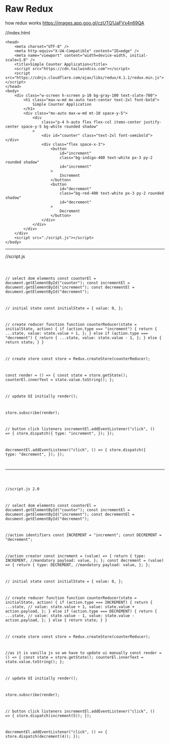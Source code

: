 <h1 >Raw Redux </h1>

how redux works
https://images.app.goo.gl/czUTQ1JaFVx4n69QA


//index.html

    <head>
        <meta charset="UTF-8" />
        <meta http-equiv="X-UA-Compatible" content="IE=edge" />
        <meta name="viewport" content="width=device-width, initial-scale=1.0" />
        <title>Simple Counter Application</title>
        <script src="https://cdn.tailwindcss.com"></script>
        <script src="https://cdnjs.cloudflare.com/ajax/libs/redux/4.1.1/redux.min.js"></script>
    </head>
    <body>
        <div class="w-screen h-screen p-10 bg-gray-100 text-slate-700">
            <h1 class="max-w-md mx-auto text-center text-2xl font-bold">
                Simple Counter Application
            </h1>
            <div class="mx-auto max-w-md mt-10 space-y-5">
                <div
                    class="p-4 h-auto flex flex-col items-center justify-center space-y-5 bg-white rounded shadow"
                >
                    <div id="counter" class="text-2xl font-semibold"></div>
                    <div class="flex space-x-3">
                        <button
                            id="increment"
                            class="bg-indigo-400 text-white px-3 py-2 rounded shadow"
                            id="increment"
                        >
                            Increment
                        </button>
                        <button
                            id="decrement"
                            class="bg-red-400 text-white px-3 py-2 rounded shadow"
                            id="decrement"
                        >
                            Decrement
                        </button>
                    </div>
                </div>
            </div>
        </div>
        <script src="./script.js"></script>
    </body>


<hr/>

//script.js

<code> 

// select dom elements
const counterEl = document.getElementById("counter");
const incrementEl = document.getElementById("increment");
const decrementEl = document.getElementById("decrement");

// initial state
const initialState = {
    value: 0,
};

// create reducer function
function counterReducer(state = initialState, action) {
    if (action.type === "increment") {
        return {
            ...state,
            value: state.value + 1,
        };
    } else if (action.type === "decrement") {
        return {
            ...state,
            value: state.value - 1,
        };
    } else {
        return state;
    }
}

// create store
const store = Redux.createStore(counterReducer);

const render = () => {
    const state = store.getState();
    counterEl.innerText = state.value.toString();
};

// update UI initially
render();

store.subscribe(render);

// button click listeners
incrementEl.addEventListener("click", () => {
    store.dispatch({
        type: "increment",
    });
});

decrementEl.addEventListener("click", () => {
    store.dispatch({
        type: "decrement",
    });
});

</code>

<hr/>

<code>

//script.js 2.0

// select dom elements
const counterEl = document.getElementById("counter");
const incrementEl = document.getElementById("increment");
const decrementEl = document.getElementById("decrement");

//action identifiers
const INCREMENT = "increment";
const DECREMENT = "decrement";

//action creator
const increment = (value) => {
  return {
    type: INCREMENT, //mandatory
    payload: value,
  };
};
const decrement = (value) => {
  return {
    type: DECREMENT, //mandatory
    payload: value,
  };
};

// initial state
const initialState = {
  value: 0,
};

// create reducer function
function counterReducer(state = initialState, action) {
  if (action.type === INCREMENT) {
    return {
      ...state,
      // value: state.value + 1,
      value: state.value + action.payload,
    };
  } else if (action.type === DECREMENT) {
    return {
      ...state,
      // value: state.value - 1,
      value: state.value - action.payload,
    };
  } else {
    return state;
  }
}

// create store
const store = Redux.createStore(counterReducer);

//as it is vanilla js so we have to update ui manually
const render = () => {
  const state = store.getState();
  counterEl.innerText = state.value.toString();
};

// update UI initially
render();

store.subscribe(render);

// button click listeners
incrementEl.addEventListener("click", () => {
  store.dispatch(increment(5));
});

decrementEl.addEventListener("click", () => {
  store.dispatch(decrement(4));
});

</code>